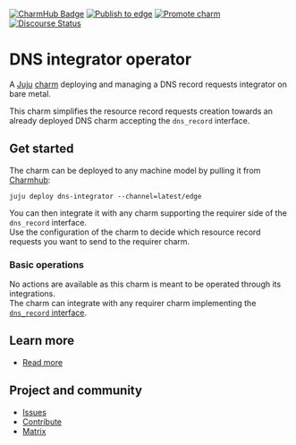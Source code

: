 [![CharmHub Badge](https://charmhub.io/bind/badge.svg)](https://charmhub.io/dns-integrator)
[![Publish to edge](https://github.com/canonical/dns-operators/actions/workflows/publish_charm.yaml/badge.svg)](https://github.com/canonical/dns-operators/actions/workflows/publish_charm.yaml)
[![Promote charm](https://github.com/canonical/dns-operators/actions/workflows/promote_charm.yaml/badge.svg)](https://github.com/canonical/dns-operators/actions/workflows/promote_charm.yaml)
[![Discourse Status](https://img.shields.io/discourse/status?server=https%3A%2F%2Fdiscourse.charmhub.io&style=flat&label=CharmHub%20Discourse)](https://discourse.charmhub.io)

# DNS integrator operator

A [Juju](https://juju.is/) [charm](https://juju.is/docs/olm/charmed-operators)
deploying and managing a DNS record requests integrator on bare metal.

This charm simplifies the resource record requests creation towards an already deployed DNS charm
accepting the `dns_record` interface.

## Get started

The charm can be deployed to any machine model by pulling it from [Charmhub](https://charmhub.io/dns-integrator):
```
juju deploy dns-integrator --channel=latest/edge
```

You can then integrate it with any charm supporting the requirer side of the `dns_record` interface.  
Use the configuration of the charm to decide which resource record requests you want to send to the requirer charm.

### Basic operations

No actions are available as this charm is meant to be operated through its integrations.  
The charm can integrate with any requirer charm implementing the [`dns_record` interface](https://canonical.github.io/charm-relation-interfaces/interfaces/dns_record/v0/).

## Learn more
* [Read more](https://charmhub.io/dns-integrator/docs)

## Project and community
* [Issues](https://github.com/canonical/dns-operators/issues)
* [Contribute](https://github.com/canonical/dns-operators/blob/main/CONTRIBUTING.md)
* [Matrix](https://chat.charmhub.io/charmhub/channels/charm-dev)
